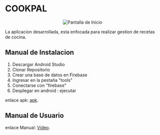 # COOKPAL 
<p align="center">
  <img src="https://github.com/kevinpinan/CookPal_Tes/assets/74762981/775e6dbb-959d-4c40-baa1-26fbd273f1c3" alt="Pantalla de Inicio">
  
</p>
La aplicacion desarrollada, esta enfocada para realizar gestion de recetas de cocina.

## Manual de Instalacion

1. Descargar Android Studio
2. Clonar Repositorio
3. Crear una base de datos en Firebase
4. Ingresar en la pestaña "tools"
5. Conectarse con "firebase"
6. Desplegar en android : ejecutar

enlace apk: [apk](https://epnecuador-my.sharepoint.com/:f:/g/personal/kevin_pinanjota_epn_edu_ec/EpNlowVaCClKqTB1HEyqFPEBhFgWHsfUWbXO0aPghyhXtQ?e=bgvwnU).

## Manual de Usuario

enlace Manual: [Video](https://epnecuador-my.sharepoint.com/:f:/g/personal/kevin_pinanjota_epn_edu_ec/EmFYz1jwUopLnLztxhEWdoMBVOA5OhQTXzKlbPPPZ5i92A?e=vfgqtw).


